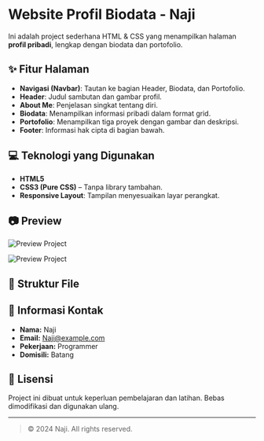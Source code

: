 # Website Profil Biodata - Naji

Ini adalah project sederhana HTML & CSS yang menampilkan halaman **profil pribadi**, lengkap dengan biodata dan portofolio.

## ✨ Fitur Halaman

- **Navigasi (Navbar)**: Tautan ke bagian Header, Biodata, dan Portofolio.
- **Header**: Judul sambutan dan gambar profil.
- **About Me**: Penjelasan singkat tentang diri.
- **Biodata**: Menampilkan informasi pribadi dalam format grid.
- **Portofolio**: Menampilkan tiga proyek dengan gambar dan deskripsi.
- **Footer**: Informasi hak cipta di bagian bawah.

## 💻 Teknologi yang Digunakan

- **HTML5**
- **CSS3 (Pure CSS)** – Tanpa library tambahan.
- **Responsive Layout**: Tampilan menyesuaikan layar perangkat.

## 📷 Preview
![Preview Project](https://najimuhammad67.github.io/assignment-eduwork1/
)

![Preview Project]((https://najimuhammad67.github.io/assignment-eduwork1/))


## 📁 Struktur File


## 📌 Informasi Kontak

- **Nama:** Naji
- **Email:** Naji@example.com  
- **Pekerjaan:** Programmer  
- **Domisili:** Batang

## 📄 Lisensi

Project ini dibuat untuk keperluan pembelajaran dan latihan. Bebas dimodifikasi dan digunakan ulang.

---

> © 2024 Naji. All rights reserved.
